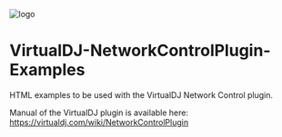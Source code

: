 ![logo](https://github.com/djcel/VirtualDJ-NetworkControlPlugin-Examples/blob/main/Preview_example1.png?raw=true "")
# VirtualDJ-NetworkControlPlugin-Examples
HTML examples to be used with the VirtualDJ Network Control plugin.


Manual of the VirtualDJ plugin is available here:
https://virtualdj.com/wiki/NetworkControlPlugin


